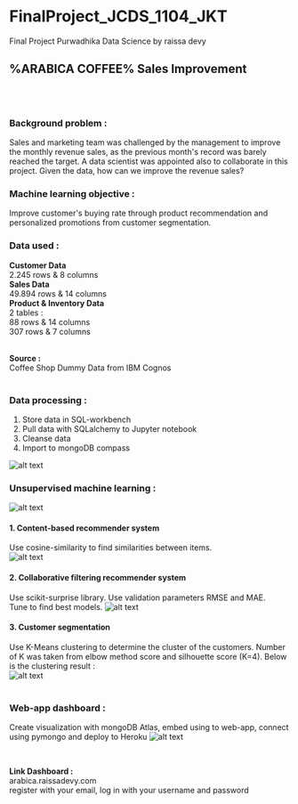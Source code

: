 # FinalProject_JCDS_1104_JKT
Final Project Purwadhika Data Science by raissa devy


## %ARABICA COFFEE% Sales Improvement

<br><br>

### Background problem :

Sales and marketing team was challenged by the management to improve the monthly  revenue sales, as the previous month's record was barely reached the target. A data scientist was appointed also to collaborate in this project. Given the data, how can we improve the revenue sales?

### Machine learning objective :

Improve customer's buying rate through product recommendation and personalized promotions from customer segmentation.<br>

### Data used : <br>
__Customer Data__ <br>
2.245 rows & 8 columns <br>
__Sales Data__ <br>
49.894 rows & 14 columns <br>
__Product & Inventory Data__ <br>
2 tables :  <br>
88 rows & 14 columns <br>
307 rows & 7 columns <br><br>

__Source :__ <br>
Coffee Shop Dummy Data  from IBM Cognos <br><br>


### Data processing :
1. Store data in SQL-workbench
2. Pull data with SQLalchemy to Jupyter notebook
3. Cleanse data 
4. Import to mongoDB compass

![alt text](https://github.com/raissadvy/FinalProject_JCDS_1104_JKT/blob/main/Screen%20Shot%202021-03-03%20at%2015.02.33.png)

### Unsupervised machine learning :
![alt text](https://github.com/raissadvy/FinalProject_JCDS_1104_JKT/blob/main/recommender.png)

#### 1. Content-based recommender system
Use cosine-similarity to find similarities between items. <br>
![alt text](https://github.com/raissadvy/FinalProject_JCDS_1104_JKT/blob/main/Screen%20Shot%202021-03-03%20at%2015.02.46.png)

#### 2. Collaborative filtering recommender system
Use scikit-surprise library. Use validation parameters RMSE and MAE. <br>
Tune to find best models.
![alt text](https://github.com/raissadvy/FinalProject_JCDS_1104_JKT/blob/main/Collaborative%20filtering.png)

#### 3. Customer segmentation
Use K-Means clustering to determine the cluster of the customers. Number of K was taken from elbow method score and silhouette score (K=4).
Below is the clustering result : <br>
![alt text](https://github.com/raissadvy/FinalProject_JCDS_1104_JKT/blob/main/Screen%20Shot%202021-03-03%20at%2015.03.12.png)
<br><br>

### Web-app dashboard :
Create visualization with mongoDB Atlas, embed using to web-app, connect using pymongo and deploy to Heroku
![alt text](https://github.com/raissadvy/FinalProject_JCDS_1104_JKT/blob/main/dashboard_1.png?raw=true)

<br>

__Link Dashboard :__ <br>
arabica.raissadevy.com <br>
register with your email, log in with your username and password



